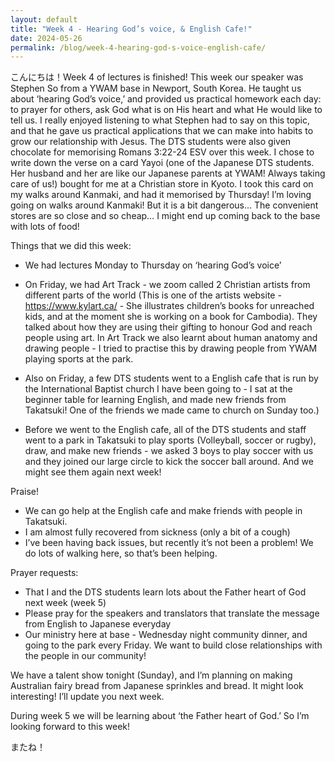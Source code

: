 ```yaml
---
layout: default
title: "Week 4 - Hearing God’s voice, & English Cafe!"
date: 2024-05-26
permalink: /blog/week-4-hearing-god-s-voice-english-cafe/
---
```


<div id="imageGallery"></div>

<script>
$(document).ready(function() {
  $('[data-fancybox="gallery"]').fancybox({
    loop: true, // Enable infinite loop (circular navigation)
    buttons: [
      "zoom",
      "slideShow",
      "fullScreen",
      "thumbs",
      "close"
    ],
    animationEffect: "fade", // Transition effect
    transitionDuration: 500, // Duration of the transition
    keyboard: true // Enable keyboard navigation (arrows)
  });
});

    // Array of image file names (replace with your actual file names)
    var imageFiles = ['week4 (1).jpg', 'week4 (2).webp', 'week4 (3).webp', 'week4 (4).webp', 'week4 (5).webp', 'week4 (6).webp', 'week4 (7).webp', 'week4 (8).webp', 'week4 (9).webp', 'week4 (10).webp', 'week4 (11).webp', 'week4 (12).webp', 'week4 (13).webp', 'week4 (14).webp', 'week4 (15).webp', 'week4 (16).webp', 'week4 (17).webp']; // Add more as needed

    // Reference to the gallery container
    var galleryContainer = document.getElementById('imageGallery');

    // Loop through image files and generate HTML
    imageFiles.forEach(function(fileName) {
        var imagePath = 'https://raw.githubusercontent.com/to3b/to3b.github.io/main/_posts/week-6/' + fileName; // Adjust the path as necessary
        var caption = 'Image ' + fileName; // You can set dynamic captions here
        
        // Create <a> tag for each image
        var link = document.createElement('a');
        link.href = imagePath;
        link.setAttribute('data-fancybox', 'gallery'); // If using Fancybox or similar lightbox

        // Create <img> tag for each image
        var image = document.createElement('img');
        image.src = imagePath;
        image.alt = caption;

        // Append <img> to <a>
        link.appendChild(image);

        // Append <a> to gallery container
        galleryContainer.appendChild(link);
    });
</script>

こんにちは！Week 4 of lectures is finished! This week our speaker was Stephen So from a YWAM base in Newport, South Korea. He taught us about ‘hearing God’s voice,’ and provided us practical homework each day: to prayer for others, ask God what is on His heart and what He would like to tell us. I really enjoyed listening to what Stephen had to say on this topic, and that he gave us practical applications that we can make into habits to grow our relationship with Jesus. The DTS students were also given chocolate for memorising Romans 3:22-24 ESV over this week. I chose to write down the verse on a card Yayoi (one of the Japanese DTS students. Her husband and her are like our Japanese parents at YWAM! Always taking care of us!) bought for me at a Christian store in Kyoto. I took this card on my walks around Kanmaki, and had it memorised by Thursday! I’m loving going on walks around Kanmaki! But it is a bit dangerous… The convenient stores are so close and so cheap… I might end up coming back to the base with lots of food!


Things that we did this week:

- We had lectures Monday to Thursday on ‘hearing God’s voice’ 
- On Friday, we had Art Track - we zoom called 2 Christian artists from different parts of the world (This is one of the artists website - https://www.kylart.ca/ - She illustrates children’s books for unreached kids, and at the moment she is working on a book for Cambodia). They talked about how they are using their gifting to honour God and reach people using art. In Art Track we also learnt about human anatomy and drawing people - I tried to practise this by drawing people from YWAM playing sports at the park.

- Also on Friday, a few DTS students went to a English cafe that is run by the International Baptist church I have been going to - I sat at the beginner table for learning English, and made new friends from Takatsuki! One of the friends we made came to church on Sunday too.)
- Before we went to the English cafe, all of the DTS students and staff went to a park in Takatsuki to play sports (Volleyball, soccer or rugby), draw, and make new friends - we asked 3 boys to play soccer with us and they joined our large circle to kick the soccer ball around. And we might see them again next week!

Praise!

- We can go help at the English cafe and make friends with people in Takatsuki. 
- I am almost fully recovered from sickness (only a bit of a cough)
- I’ve been having back issues, but recently it’s not been a problem! We do lots of walking here, so that’s been helping.

Prayer requests:

- That I and the DTS students learn lots about the Father heart of God next week (week 5) 
- Please pray for the speakers and translators that translate the message from English to Japanese everyday
- Our ministry here at base - Wednesday night community dinner, and going to the park every Friday. We want to build close relationships with the people in our community!

We have a talent show tonight (Sunday), and I’m planning on making Australian fairy bread from Japanese sprinkles and bread. It might look interesting! I’ll update you next week. 

During week 5 we will be learning about ‘the Father heart of God.’ So I’m looking forward to this week! 

またね！
